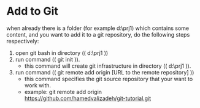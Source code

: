 # Add to Git

when already there is a folder (for example d:\prj1) which contains some content, and you want to add it to a git repository, do the following steps respectively:

1. open git bash in directory (( d:\prj1 ))
2. run command (( git init )).
   - this command will create git infrastructure in directory (( d:\prj1 )). 
3. run command (( git remote add origin [URL to the remote repository] ))
   - this command specifies the git source repository that your want to work with.
   - example: git remote add origin https://github.com/hamedvalizadeh/git-tutorial.git